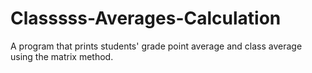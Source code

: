 # Classsss-Averages-Calculation
A program that prints students' grade point average and class average using the matrix method.
